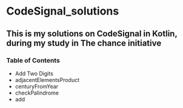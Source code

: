 # CodeSignal_solutions
## This is my solutions on CodeSignal in Kotlin, during my study in The chance initiative 
### Table of Contents
* Add Two Digits
* adjacentElementsProduct
* centuryFromYear
* checkPalindrome
* add
